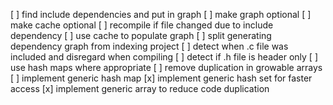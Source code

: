 [ ] find include dependencies and put in graph
[ ] make graph optional
[ ] make cache optional
[ ] recompile if file changed due to include dependency
[ ] use cache to populate graph
[ ] split generating dependency graph from indexing project
[ ] detect when .c file was included and disregard when compiling
[ ] detect if .h file is header only
[ ] use hash maps where appropriate
[ ] remove duplication in growable arrays
[ ] implement generic hash map
[x] implement generic hash set for faster access
[x] implement generic array to reduce code duplication


